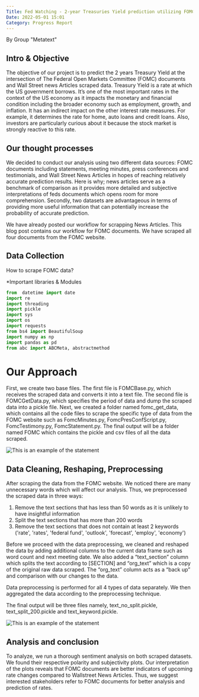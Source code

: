 ```yaml
---
Title: Fed Watching - 2-year Treasuries Yield prediction utilizing FOMC & WSJ scraped data (Group Metatext)
Date: 2022-05-01 15:01
Category: Progress Report
---
```


By Group "Metatext"


## Intro & Objective

The objective of our project is to predict the 2 years Treasury Yield at the intersection of The Federal Open Markets Committee (FOMC) documents and Wall Street news Articles scraped data. Treasury Yield is a rate at which the US government borrows. It’s one of the most important rates in the context of the US economy as it impacts the monetary and financial condition including the broader economy such as employment, growth, and inflation. It has an indirect impact on the other interest rate measures. For example, it determines the rate for home, auto loans and credit loans. Also, investors are particularly curious about it because the stock market is strongly reactive to this rate. 

## Our thought processes

We decided to conduct our analysis using two different data sources: FOMC documents including statements, meeting minutes, press conferences and testimonials, and Wall Street News Articles in hopes of reaching relatively accurate prediction results. Here is why; news articles serve as a benchmark of comparison as it provides more detailed and subjective interpretations of feds documents which opens room for more comprehension. Secondly, two datasets are advantageous in terms of providing more useful information that can potentially increase the probability of accurate prediction.

We have already posted our workflow for scrapping News Articles. This blog post contains our workflow for FOMC documents. We have scraped all four documents from the FOMC website.

## Data Collection
 
How to scrape FOMC data?
 
*Important libraries & Modules  
```python
from  datetime import date
import re
import threading
import pickle
import sys
import os
import requests
from bs4 import BeautifulSoup
import numpy as np
import pandas as pd
from abc import ABCMeta, abstractmethod
```
# Our Approach 

First, we create two base files. The first file is FOMCBase.py, which receives the scraped data and converts it into a text file. The second file is FOMCGetData.py, which specifies the period of data and dump the scraped data into a pickle file. Next, we created a folder named fomc_get_data, which contains all the code files to scrape the specific type of data from the FOMC website such as FomcMinutes.py, FomcPresConfScript.py, FomcTestimony.py, FomcStatement.py. The final output will be a folder named FOMC which contains the pickle and csv files of all the data scraped. 
 


![ This is an example of the statement]({static}/images/group-Metatext-sdatafram1.png)

## Data Cleaning, Reshaping, Preprocessing

After scraping the data from the FOMC website. We noticed there are many unnecessary words which will affect our analysis. Thus, we preprocessed the scraped data in three ways:

1)	Remove the text sections that has less than 50 words as it is unlikely to have insightful information 
2)	Split the text sections that has more than 200 words 
3)	Remove the text sections that does not contain at least 2 keywords ('rate', 'rates', 'federal fund', 'outlook', 'forecast', 'employ', 'economy')

Before we proceed with the data preprocessing, we cleaned and reshaped the data by adding additional columns to the current data frame such as word count and next meeting date. We also added a “text_section” column which splits the text according to [SECTION] and “org_text” which is a copy of the original raw data scraped. The “org_text” column acts as a “back up” and comparison with our changes to the data. 

Data preprocessing is performed for all 4 types of data separately. We then aggregated the data according to the preprocessing technique. 

The final output will be three files namely, text_no_split.pickle, text_split_200.pickle and text_keyword.pickle. 

![This is an example of the statement]({static}/images/group-Metatext-sdataframe.png)

## Analysis and conclusion 

To analyze, we run a thorough sentiment analysis on both scraped datasets. We found their respective polarity and subjectivity plots. Our interpretation of the plots reveals that FOMC documents are better indicators of upcoming rate changes compared to Wallstreet News Articles. Thus, we suggest interested stakeholders refer to FOMC documents for better analysis and prediction of rates.  